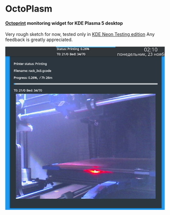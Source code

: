 # OctoPlasm
#### [Octoprint](https://octoprint.org/) monitoring widget for KDE Plasma 5 desktop
Very rough sketch for now, tested only in [KDE Neon Testing edition](https://neon.kde.org/download)
Any feedback is greatly appreciated.

![](/screenshots/1.png?raw=true)
